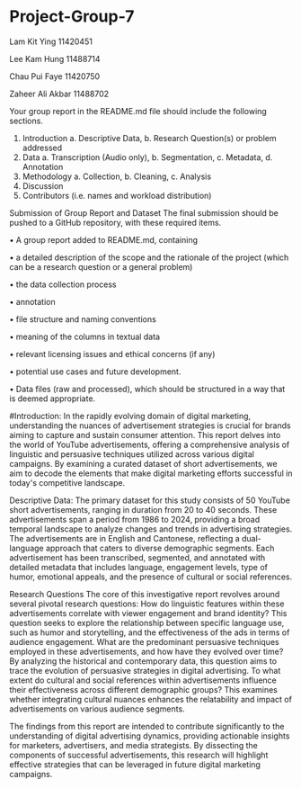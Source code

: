 # Project-Group-7
Lam Kit Ying 11420451 

Lee Kam Hung 11488714

Chau Pui Faye 11420750

Zaheer Ali Akbar 11488702

Your group report in the README.md file should include the following sections. 
1.	Introduction	a. Descriptive Data, b. Research Question(s) or problem addressed
2.	Data	a. Transcription (Audio only), b. Segmentation, c. Metadata, d. Annotation
3.	Methodology	a. Collection, b. Cleaning, c. Analysis
4.	Discussion
5.	Contributors	(i.e. names and workload distribution)

Submission of Group Report and Dataset
The final submission should be pushed to a GitHub repository, with these required items.

•	A group report added to README.md, containing

•	a detailed description of the scope and the rationale of the project (which can be a research question or a general problem)

•	the data collection process

•	annotation

•	file structure and naming conventions

•	meaning of the columns in textual data

•	relevant licensing issues and ethical concerns (if any)

•	potential use cases and future development.

•	Data files (raw and processed), which should be structured in a way that is deemed appropriate.

#Introduction: In the rapidly evolving domain of digital marketing, understanding the nuances of advertisement strategies is crucial for brands aiming to capture and sustain consumer attention. This report delves into the world of YouTube advertisements, offering a comprehensive analysis of linguistic and persuasive techniques utilized across various digital campaigns. By examining a curated dataset of short advertisements, we aim to decode the elements that make digital marketing efforts successful in today's competitive landscape.

Descriptive Data: The primary dataset for this study consists of 50 YouTube short advertisements, ranging in duration from 20 to 40 seconds. These advertisements span a period from 1986 to 2024, providing a broad temporal landscape to analyze changes and trends in advertising strategies. The advertisements are in English and Cantonese, reflecting a dual-language approach that caters to diverse demographic segments. Each advertisement has been transcribed, segmented, and annotated with detailed metadata that includes language, engagement levels, type of humor, emotional appeals, and the presence of cultural or social references.

Research Questions
The core of this investigative report revolves around several pivotal research questions:
How do linguistic features within these advertisements correlate with viewer engagement and brand identity?
This question seeks to explore the relationship between specific language use, such as humor and storytelling, and the effectiveness of the ads in terms of audience engagement.
What are the predominant persuasive techniques employed in these advertisements, and how have they evolved over time?
By analyzing the historical and contemporary data, this question aims to trace the evolution of persuasive strategies in digital advertising.
To what extent do cultural and social references within advertisements influence their effectiveness across different demographic groups?
This examines whether integrating cultural nuances enhances the relatability and impact of advertisements on various audience segments.

The findings from this report are intended to contribute significantly to the understanding of digital advertising dynamics, providing actionable insights for marketers, advertisers, and media strategists. By dissecting the components of successful advertisements, this research will highlight effective strategies that can be leveraged in future digital marketing campaigns.

